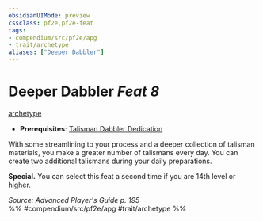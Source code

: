 ```yaml
---
obsidianUIMode: preview
cssclass: pf2e,pf2e-feat
tags:
- compendium/src/pf2e/apg
- trait/archetype
aliases: ["Deeper Dabbler"]
---
```

# Deeper Dabbler  *Feat 8*  
[archetype](../../Rules/traits/archetype.md)  

- **Prerequisites**: [Talisman Dabbler Dedication](talisman-dabbler-dedication-apg.md)

With some streamlining to your process and a deeper collection of talisman materials, you make a greater number of talismans every day. You can create two additional talismans during your daily preparations.

**Special.** You can select this feat a second time if you are 14th level or higher.

*Source: Advanced Player's Guide p. 195*  
%% #compendium/src/pf2e/apg #trait/archetype %%